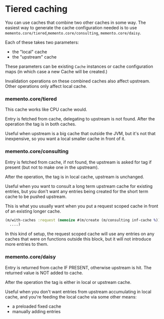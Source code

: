 # Tiered caching

You can use caches that combine two other caches in some way. The easiest way to generate
the cache configuration needed is to use `memento.core/tiered`,`memento.core/consulting`, `memento.core/daisy`.

Each of these takes two parameters:
- the "local" cache
- the "upstream" cache

These parameters can be existing `Cache` instances or cache configuration maps (in which case a new Cache will
be created.)

Invalidation operations on these combined caches also affect upstream. Other operations only affect local cache.

### memento.core/tiered

This cache works like CPU cache would.

Entry is fetched from cache, delegating to upstream is not found. After the operation
the tag is in both caches.

Useful when upstream is a big cache that outside the JVM, but it's not that inexpensive, so you
want a local smaller cache in front of it.

### memento.core/consulting

Entry is fetched from cache, if not found, the upstream is asked for tag if present (but not to make one
in the upstream).

After the operation, the tag is in local cache, upstream is unchanged.

Useful when you want to consult a long term upstream cache for existing entries, but you don't want any
entries being created for the short term cache to be pushed upstream.

This is what you usually want when you put a request scoped cache in front of an existing longer cache.

```clojure
(m/with-caches :request (memoize #(m/create (m/consulting inf-cache %)))
  ....)
```

In this kind of setup, the request scoped cache will use any entries on any caches that were
on functions outside this block, but it will not introduce more entries to them.

### memento.core/daisy

Entry is returned from cache IF PRESENT, otherwise upstream is hit. The returned value
is NOT added to cache.

After the operation the tag is either in local or upstream cache.

Useful when you don't want entries from upstream accumulating in local
cache, and you're feeding the local cache via some other means:
- a preloaded fixed cache
- manually adding entries
